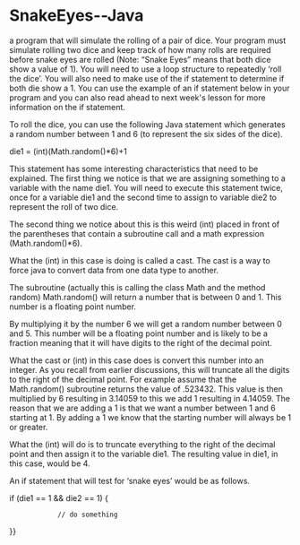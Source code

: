# SnakeEyes--Java
a program that will simulate the rolling of a pair of dice. Your program must simulate rolling two dice and keep 
track of how many rolls are required before snake eyes are rolled (Note: “Snake Eyes” means that both dice show a value of 1). 
You will need to use a loop structure to repeatedly ‘roll the dice’. You will also need to make use of the if statement to 
determine if both die show a 1. You can use the example of an if statement below in your program and you can also read ahead 
to next week's lesson for more information on the if statement.

To roll the dice, you can use the following Java statement which generates a random number between 1 and 6 (to represent the 
six sides of the dice).

die1 = (int)(Math.random()*6)+1

This statement has some interesting characteristics that need to be explained. The first thing we notice is that we 
are assigning something to a variable with the name die1. You will need to execute this statement twice, once for a 
variable die1 and the second time to assign to variable die2 to represent the roll of two dice.

The second thing we notice about this is this weird (int) placed in front of the parentheses that contain a subroutine 
call and a math expression (Math.random()*6).

What the (int) in this case is doing is called a cast. The cast is a way to force java to convert data from one data type 
to another.

The subroutine (actually this is calling the class Math and the method random) Math.random() will return a number that is 
between 0 and 1. This number is a floating point number.

By multiplying it by the number 6 we will get a random number between 0 and 5. This number will be a floating point number 
and is likely to be a fraction meaning that it will have digits to the right of the decimal point.

What the cast or (int) in this case does is convert this number into an integer. As you recall from earlier discussions, 
this will truncate all the digits to the right of the decimal point. For example assume that the Math.random() subroutine 
returns the value of .523432. This value is then multiplied by 6 resulting in 3.14059 to this we add 1 resulting in 4.14059. 
The reason that we are adding a 1 is that we want a number between 1 and 6 starting at 1. By adding a 1 we know that the 
starting number will always be 1 or greater.

What the (int) will do is to truncate everything to the right of the decimal point and then assign it to the variable die1. 
The resulting value in die1, in this case, would be 4.

An if statement that will test for ‘snake eyes’ would be as follows.

if (die1 == 1 && die2 == 1) {

                // do something

}}


